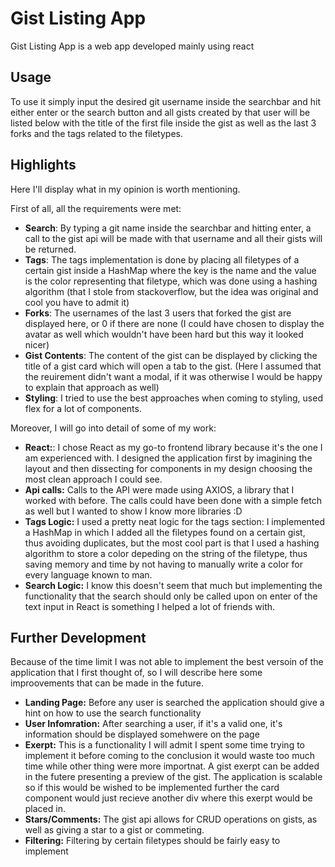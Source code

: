 # Gist Listing App

Gist Listing App is a web app developed mainly using react

## Usage

To use it simply input the desired git username inside the searchbar and hit either enter or the search button and all gists created by that user will be listed below with the title of the first file inside the gist as well as the last 3 forks and the tags related to the filetypes.

## Highlights

Here I'll display what in my opinion is worth mentioning.

First of all, all the requirements were met:
- **Search**: By typing a git name inside the searchbar and hitting enter, a call to the gist api will be made with that username and all their gists will be returned.
- **Tags**: The tags implementation is done by placing all filetypes of a certain gist inside a HashMap where the key is the name and the value is the color representing that filetype, which was done using a hashing algorithm (that I stole from stackoverflow, but the idea was original and cool you have to admit it)
- **Forks**: The usernames of the last 3 users that forked the gist are displayed here, or 0 if there are none (I could have chosen to display the avatar as well which wouldn't have been hard but this way it looked nicer)
- **Gist Contents**: The content of the gist can be displayed by clicking the title of a gist card which will open a tab to the gist. (Here I assumed that the reuirement didn't want a modal, if it was otherwise I would be happy to explain that approach as well)
- **Styling**: I tried to use the best approaches when coming to styling, used flex for a lot of components.

Moreover, I will go into detail of some of my work:
- **React:**: I chose React as my go-to frontend library because it's the one I am experienced with. I designed the application first by imagining the layout and then dissecting for components in my design choosing the most clean approach I could see.
- **Api calls:** Calls to the API were made using AXIOS, a library that I worked with before. The calls could have been done with a simple fetch as well but I wanted to show I know more libraries :D
- **Tags Logic:** I used a pretty neat logic for the tags section: I implemented a HashMap in which I added all the filetypes found on a certain gist, thus avoiding duplicates, but the most cool part is that I used a hashing algorithm to store a color depeding on the string of the filetype, thus saving memory and time by not having to manually write a color for every language known to man.
- **Search Logic:** I know this doesn't seem that much but implementing the functionality that the search should only be called upon on enter of the text input in React is something I helped a lot of friends with.

## Further Development

Because of the time limit I was not able to implement the best versoin of the application that I first thought of, so I will describe here some improovements that can be made in the future.

- **Landing Page:** Before any user is searched the application should give a hint on how to use the search functionality
- **User Infomration:** After searching a user, if it's a valid one, it's information should be displayed somehwere on the page
- **Exerpt:** This is a functionality I will admit I spent some time trying to implement it before coming to the conclusion it would waste too much time while other thing were more importnat. A gist exerpt can be added in the futere presenting a preview of the gist. The application is scalable so if this would be wished to be implemented further the card component would just recieve another div where this exerpt would be placed in.
- **Stars/Comments:** The gist api allows for CRUD operations on gists, as well as giving a star to a gist or commeting.
- **Filtering:** Filtering by certain filetypes should be fairly easy to implement